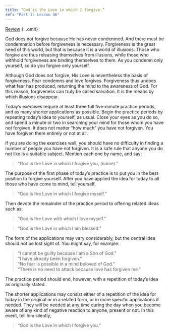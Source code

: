 ```yaml
---
title: “God is the Love in which I forgive.”
ref: "Part 1: Lesson 46"
---
```


<a class="hide-review" href="/acim/workbook/l060/#l046">Review</a>
{: .omit}

God does not forgive because He has never condemned. And there must be
condemnation before forgiveness is necessary. Forgiveness is the great
need of this world, but that is because it is a world of illusions.
Those who forgive are thus releasing themselves from illusions, while
those who withhold forgiveness are binding themselves to them. As you
condemn only yourself, so do you forgive only yourself.

Although God does not forgive, His Love is nevertheless the basis of
forgiveness. Fear condemns and love forgives. Forgiveness thus undoes
what fear has produced, returning the mind to the awareness of God. For
this reason, forgiveness can truly be called salvation. It is the means
by which illusions disappear.

Today’s exercises require at least three full five-minute practice
periods, and as many shorter applications as possible. Begin the
practice periods by repeating today’s idea to yourself, as usual. Close
your eyes as you do so, and spend a minute or two in searching your mind
for those whom you have not forgiven. It does not matter “how much” you
have not forgiven. You have forgiven them entirely or not at all.

If you are doing the exercises well, you should have no difficulty in
finding a number of people you have not forgiven. It is a safe rule that
anyone you do not like is a suitable subject. Mention each one by name,
and say:

> “God is the Love in which I forgive you, (name).”

The purpose of the first phase of today’s practice is to put you in the
best position to forgive yourself. After you have applied the idea for
today to all those who have come to mind, tell yourself,

> “God is the Love in which I forgive myself.”

Then devote the remainder of the practice period to offering related
ideas such as:

> “God is the Love with which I love myself.”

> “God is the Love in which I am blessed.”

The form of the applications may vary considerably, but the central idea
should not be lost sight of. You might say, for example:

>	“I cannot be guilty because I am a Son of God.”<br/>
>	“I have already been forgiven.”<br/>
>	“No fear is possible in a mind beloved of God.”<br/>
>	“There is no need to attack because love has forgiven me.”

The practice period should end, however, with a repetition of today’s
idea as originally stated.

The shorter applications may consist either of a repetition of the idea
for today in the original or in a related form, or in more specific
applications if needed. They will be needed at any time during the day
when you become aware of any kind of negative reaction to anyone,
present or not. In this event, tell him silently,

> “God is the Love in which I forgive you.”


